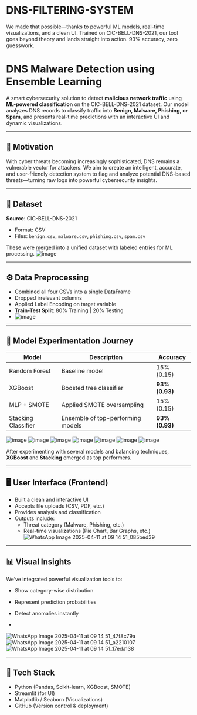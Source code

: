 # DNS-FILTERING-SYSTEM
We made that possible—thanks to powerful ML models, real-time visualizations, and a clean UI. Trained on CIC-BELL-DNS-2021, our tool goes beyond theory and lands straight into action. 93% accuracy, zero guesswork.

# DNS Malware Detection using Ensemble Learning

A smart cybersecurity solution to detect **malicious network traffic** using **ML-powered classification** on the CIC-BELL-DNS-2021 dataset. Our model analyzes DNS records to classify traffic into **Benign, Malware, Phishing, or Spam**, and presents real-time predictions with an interactive UI and dynamic visualizations.

---

## 🚀 Motivation

With cyber threats becoming increasingly sophisticated, DNS remains a vulnerable vector for attackers. We aim to create an intelligent, accurate, and user-friendly detection system to flag and analyze potential DNS-based threats—turning raw logs into powerful cybersecurity insights.

---

## 📁 Dataset

**Source**: CIC-BELL-DNS-2021  
- Format: CSV  
- Files: `benign.csv`, `malware.csv`, `phishing.csv`, `spam.csv`

These were merged into a unified dataset with labeled entries for ML processing.
![image](https://github.com/user-attachments/assets/86c55a27-5ebb-4bf2-b881-9a2a94843939)


---

## ⚙️ Data Preprocessing

- Combined all four CSVs into a single DataFrame
- Dropped irrelevant columns
- Applied Label Encoding on target variable
- **Train-Test Split**: 80% Training | 20% Testing
- ![image](https://github.com/user-attachments/assets/05c37874-8005-4163-ad68-c29af75d1b8b)

---

## 🧠 Model Experimentation Journey

| Model                | Description                                   | Accuracy   |
|---------------------|-----------------------------------------------|------------|
| Random Forest        | Baseline model                                | 15% (0.15) |
| XGBoost              | Boosted tree classifier                       | **93% (0.93)** |
| MLP + SMOTE          | Applied SMOTE oversampling                    | 15% (0.15) |
| Stacking Classifier  | Ensemble of top-performing models             | **93% (0.93)** |

![image](https://github.com/user-attachments/assets/a58e4f51-b7cd-4b93-a11e-e9534cc768c8)
![image](https://github.com/user-attachments/assets/c98e69c7-3c42-4f22-80ae-c85dbde7905f)
![image](https://github.com/user-attachments/assets/61c92caf-e869-495e-a99d-5289d49a9edf)
![image](https://github.com/user-attachments/assets/09a897a0-2599-4c2e-9199-7830861918c7)
![image](https://github.com/user-attachments/assets/beecdd0b-e428-42dd-a611-c1b6ac2ba7c0)
![image](https://github.com/user-attachments/assets/1dedbc88-cac7-4307-8ac6-7f28e0d6fb73)
![image](https://github.com/user-attachments/assets/6e455531-948d-4a16-9f75-3a628c89cd69)

After experimenting with several models and balancing techniques, **XGBoost** and **Stacking** emerged as top performers.

---

## 🖥️ User Interface (Frontend)

- Built a clean and interactive UI
- Accepts file uploads (CSV, PDF, etc.)
- Provides analysis and classification
- Outputs include:
  - Threat category (Malware, Phishing, etc.)
  - Real-time visualizations (Pie Chart, Bar Graphs, etc.)
![WhatsApp Image 2025-04-11 at 09 14 51_085bed39](https://github.com/user-attachments/assets/4fafca6e-4144-4721-9606-5934a8abba0c)

---

## 📊 Visual Insights

We’ve integrated powerful visualization tools to:
- Show category-wise distribution
- Represent prediction probabilities
- Detect anomalies instantly

- 
![WhatsApp Image 2025-04-11 at 09 14 51_47f8c79a](https://github.com/user-attachments/assets/6f1529e0-64c1-47b6-b714-322298fe0439)
![WhatsApp Image 2025-04-11 at 09 14 51_a2210107](https://github.com/user-attachments/assets/f8448ee8-1c21-4283-8f74-c67fb19f25c4)
![WhatsApp Image 2025-04-11 at 09 14 51_17eda138](https://github.com/user-attachments/assets/5a366a9a-c34c-44bd-abd8-0f01f10e1698)

---

## 🧩 Tech Stack

- Python (Pandas, Scikit-learn, XGBoost, SMOTE)
- Streamlit (for UI)
- Matplotlib / Seaborn (Visualizations)
- GitHub (Version control & deployment)
